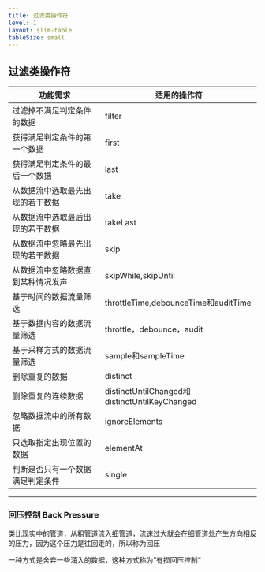 ```yaml
---
title: 过滤类操作符
level: 1
layout: slim-table
tableSize: small
---
```


## 过滤类操作符

| 功能需求                           | 适用的操作符                                  |
| ---------------------------------- | --------------------------------------------- |
| 过滤掉不满足判定条件的数据         | filter                                        |
| 获得满足判定条件的第一个数据       | first                                         |
| 获得满足判定条件的最后一个数据     | last                                          |
| 从数据流中选取最先出现的若干数据   | take                                          |
| 从数据流中选取最后出现的若干数据   | takeLast                                      |
| 从数据流中忽略最先出现的若干数据   | skip                                          |
| 从数据流中忽略数据直到某种情况发声 | skipWhile,skipUntil                           |
| 基于时间的数据流量筛选             | throttleTime,debounceTime和auditTime          |
| 基于数据内容的数据流量筛选         | throttle，debounce，audit                     |
| 基于采样方式的数据流量筛选         | sample和sampleTime                            |
| 删除重复的数据                     | distinct                                      |
| 删除重复的连续数据                 | distinctUntilChanged和distinctUntilKeyChanged |
| 忽略数据流中的所有数据             | ignoreElements                                |
| 只选取指定出现位置的数据           | elementAt                                     |
| 判断是否只有一个数据满足判定条件   | single                                        |

---

### 回压控制 Back Pressure

类比现实中的管道，从粗管道流入细管道，流速过大就会在细管道处产生方向相反的压力，因为这个压力是往回走的，所以称为回压

一种方式是舍弃一些涌入的数据，这种方式称为”有损回压控制“
